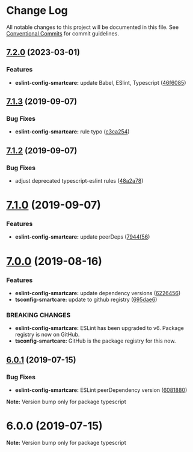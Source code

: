 # Change Log

All notable changes to this project will be documented in this file.
See [Conventional Commits](https://conventionalcommits.org) for commit guidelines.

## [7.2.0](https://github.com/smart-care/typescript/compare/v7.1.3...v7.2.0) (2023-03-01)


### Features

- **eslint-config-smartcare:** update Babel, ESlint, Typescript ([46f6085](https://github.com/smart-care/typescript/commit/46f6085))





## [7.1.3](https://github.com/smart-care/typescript/compare/v7.1.2...v7.1.3) (2019-09-07)


### Bug Fixes

* **eslint-config-smartcare:** rule typo ([c3ca254](https://github.com/smart-care/typescript/commit/c3ca254))





## [7.1.2](https://github.com/smart-care/typescript/compare/v7.1.1...v7.1.2) (2019-09-07)


### Bug Fixes

* adjust deprecated typescript-eslint rules ([48a2a78](https://github.com/smart-care/typescript/commit/48a2a78))





# [7.1.0](https://github.com/smart-care/typescript/compare/v7.0.0...v7.1.0) (2019-09-07)


### Features

* **eslint-config-smartcare:** update peerDeps ([7944f56](https://github.com/smart-care/typescript/commit/7944f56))





# [7.0.0](https://github.com/smart-care/typescript/compare/v6.0.1...v7.0.0) (2019-08-16)


### Features

* **eslint-config-smartcare:** update dependency versions ([6226456](https://github.com/smart-care/typescript/commit/6226456))
* **tsconfig-smartcare:** update to github registry ([695dae6](https://github.com/smart-care/typescript/commit/695dae6))


### BREAKING CHANGES

* **eslint-config-smartcare:** ESLint has been upgraded to v6. Package registry is now
on GitHub.
* **tsconfig-smartcare:** GitHub is the package registry for this now.





## [6.0.1](https://github.com/smart-care/typescript/compare/v6.0.0...v6.0.1) (2019-07-15)


### Bug Fixes

* **eslint-config-smartcare:** ESLint peerDependency version ([6081880](https://github.com/smart-care/typescript/commit/6081880))







**Note:** Version bump only for package typescript





# 6.0.0 (2019-07-15)

**Note:** Version bump only for package typescript
